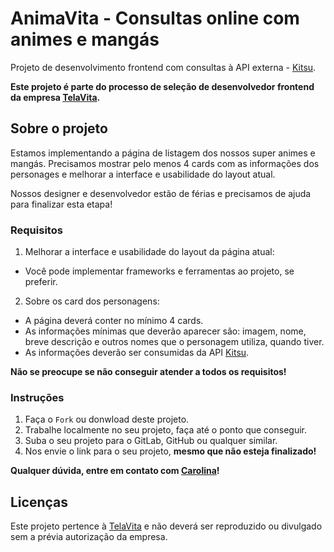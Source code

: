 # AnimaVita - Consultas online com animes e mangás

Projeto de desenvolvimento frontend com consultas à API externa - [Kitsu](https://kitsu.docs.apiary.io/).

**Este projeto é parte do processo de seleção de desenvolvedor frontend da empresa [TelaVita](https://telavita.com.br).**

## Sobre o projeto

Estamos implementando a página de listagem dos nossos super animes e mangás. 
Precisamos mostrar pelo menos 4 cards com as informações dos personages e melhorar a interface e usabilidade do layout atual.

Nossos designer e desenvolvedor estão de férias e precisamos de ajuda para finalizar esta etapa!

### Requisitos

1. Melhorar a interface e usabilidade do layout da página atual:
  * Você pode implementar frameworks e ferramentas ao projeto, se preferir.

2. Sobre os card dos personagens:
  * A página deverá conter no mínimo 4 cards.
  * As informações mínimas que deverão aparecer são: imagem, nome, breve descrição e outros nomes que o personagem utiliza, quando tiver.
  * As informações deverão ser consumidas da API [Kitsu](https://kitsu.docs.apiary.io/).
 
**Não se preocupe se não conseguir atender a todos os requisitos!**

### Instruções

1. Faça o ```Fork``` ou donwload deste projeto.
2. Trabalhe localmente no seu projeto, faça até o ponto que conseguir.
3. Suba o seu projeto para o GitLab, GitHub ou qualquer similar.
4. Nos envie o link para o seu projeto, **mesmo que não esteja finalizado!**

**Qualquer dúvida, entre em contato com [Carolina](mailto:ch@iquilibrio.com.br)!**

## Licenças

Este projeto pertence à [TelaVita](https://telavita.com.br) e não deverá ser reproduzido ou divulgado sem a prévia autorização da empresa.